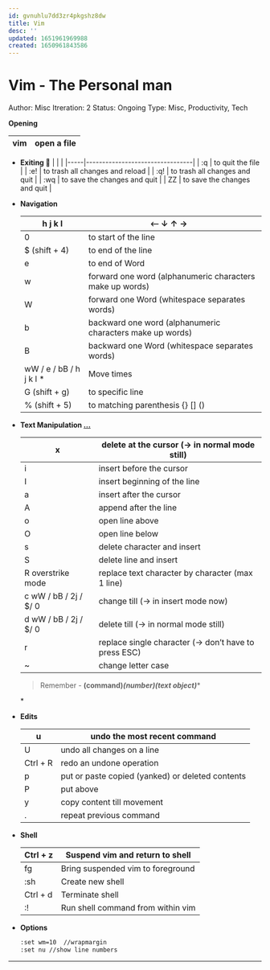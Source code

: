 ```yaml
---
id: gvnuhlu7dd3zr4pkgshz8dw
title: Vim
desc: ''
updated: 1651961969988
created: 1650961843586
---
```


# Vim - The Personal man

Author: Misc
Itreration: 2
Status: Ongoing
Type: Misc, Productivity, Tech

**Opening**

| vim <fileName>  | open a file |
| --- | --- |

- **Exiting 👻**
    |     |                                 |
    |-----|---------------------------------|
    | :q  | to quit the file                |
    | :e! | to trash all changes and reload |
    | :q! | to trash all changes and quit   |
    | :wq | to save the changes and quit    |
    | ZZ  | to save the changes and quit    |
- **Navigation**
    
    
    | h j k l |   ⃪     ↓    ↑   → |
    | --- | --- |
    | 0 | to start of the line |
    | $ (shift + 4) | to end of the line |
    | e | to end of Word  |
    | w | forward one word (alphanumeric characters make up words) |
    | W | forward one Word (whitespace separates words) |
    | b | backward one word (alphanumeric characters make up words) |
    | B | backward one Word (whitespace separates words) |
    | <number> wW / e / bB / h j k l * | Move <number> times <text objects> |
    | <num> G (shift + g) | to specific line |
    | % (shift + 5) | to matching parenthesis {} [] () |
- **Text Manipulation [...](https://www.notion.so/References-20392176b5824d55ad72d5a3c57cb6e3)**
    
    
    | x | delete at the cursor (→ in normal mode still) |
    | --- | --- |
    | i | insert before the cursor |
    | I | insert  beginning of the line |
    | a | insert after the cursor |
    | A | append after the line |
    | o | open line above |
    | O | open line below |
    | s | delete character and insert |
    | S | delete line and insert |
    | R overstrike mode | replace text character by character (max 1 line) |
    | c <movement> wW / bB / 2j / $/ 0 | change till (→ in insert mode now) | cc - change one line |
    | d <movement> wW / bB / 2j / $/ 0 | delete till (→ in normal mode still) | dd - delete one line ... |
    | r  | replace single character (→ don’t have to press ESC) |
    | <number> ~  | change letter case  |
    
    > Remember - **(command)*(number)(text object)****
    > 
    
    **<movement>*
    
- **Edits**
    
    
    | u | undo the most recent command |
    | --- | --- |
    | U | undo all changes on a line |
    | Ctrl + R | redo an undone operation |
    | p | put or paste copied (yanked) or deleted contents | put below |
    | P | put above |
    | y <movement> | copy content till movement | yy - yank one line ... |
    | . | repeat previous command |
- **Shell**
    
    
    | Ctrl + z | Suspend vim and return to shell |
    | --- | --- |
    | fg | Bring suspended vim to foreground |
    | :sh | Create new shell |
    | Ctrl + d | Terminate shell |
    | :! | Run shell command from within vim |
- **Options**
    
    ```bash
    :set wm=10  //wrapmargin
    :set nu //show line numbers
    
    ```
    

---



